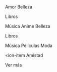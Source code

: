 <ion-card>
  <ion-item href="#" class="ion-activated">
	<ion-icon name="heart" slot="start"></ion-icon>
	<ion-label>Amor</ion-label>
  </ion-item>

  <ion-item href="#">
	<ion-icon name="diamond-outline" slot="start"></ion-icon>
	<ion-label>Belleza</ion-label>
  </ion-item>

  <ion-item href="https://instagram.com/" 
  class="ion-activated">
	<ion-icon name="book-outline" slot="start"></ion-icon>
	<ion-label>Libros</ion-label>
  </ion-item>

  <ion-item href="https://facebook.com/">
	<ion-icon name="musical-notes-outline" slot="start"></ion-icon>
	<ion-label>Música</ion-label>
  </ion-item>
</ion-card>


<ion-card>
  <ion-item href="#" class="ion-activated">
	<ion-icon name="heart" slot="start"></ion-icon>
	<ion-label>Anime</ion-label>
  </ion-item>

  <ion-item href="#">
	<ion-icon name="diamond-outline" slot="start"></ion-icon>
	<ion-label>Belleza</ion-label>
  </ion-item>

  <ion-item href="https://instagram.com/" 
  class="ion-activated">
	<ion-icon name="book-outline" slot="start"></ion-icon>
	<ion-label>Libros</ion-label>
  </ion-item>

  <ion-item href="https://facebook.com/">
	<ion-icon name="musical-notes-outline" slot="start"></ion-icon>
	<ion-label>Música</ion-label>
  </ion-item>
</ion-card>


<ion-card>
  <ion-item href="#" class="ion-activated">
	<ion-icon name="videocam-outline" slot="start"></ion-icon>
	<ion-label>Películas</ion-label>
  </ion-item>

  <ion-item href="#">
	<ion-icon name="star-outline" slot="start"></ion-icon>
	<ion-label>Moda</ion-label>
  </ion-item>

  <ion-item  <a href="https://www.google.com/" class="ion-activated">
	<ion-icon name="happy-outline" slot="start"></ion-icon></a>
	<ion-label>Amistad</ion-label>
  </ion-item>

  <ion-item href="#">
	<ion-icon name="add-circle-outline" slot="start"></ion-icon>
	<ion-label>Ver más</ion-label>
  </ion-item>
</ion-card>

